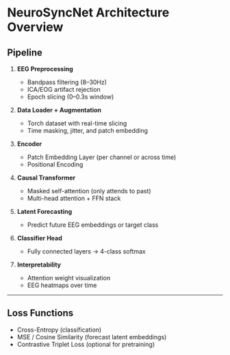 # NeuroSyncNet Architecture Overview

## Pipeline

1. **EEG Preprocessing**
   - Bandpass filtering (8–30Hz)
   - ICA/EOG artifact rejection
   - Epoch slicing (0–0.3s window)

2. **Data Loader + Augmentation**
   - Torch dataset with real-time slicing
   - Time masking, jitter, and patch embedding

3. **Encoder**
   - Patch Embedding Layer (per channel or across time)
   - Positional Encoding

4. **Causal Transformer**
   - Masked self-attention (only attends to past)
   - Multi-head attention + FFN stack

5. **Latent Forecasting**
   - Predict future EEG embeddings or target class

6. **Classifier Head**
   - Fully connected layers → 4-class softmax

7. **Interpretability**
   - Attention weight visualization
   - EEG heatmaps over time

---

## Loss Functions
- Cross-Entropy (classification)
- MSE / Cosine Similarity (forecast latent embeddings)
- Contrastive Triplet Loss (optional for pretraining)
